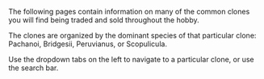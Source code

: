 The following pages contain information on many of the common clones you will find being traded and sold throughout the hobby.  

The clones are organized by the dominant species of that particular clone: Pachanoi, Bridgesii, Peruvianus, or Scopulicula.

Use the dropdown tabs on the left to navigate to a particular clone, or use the search bar.